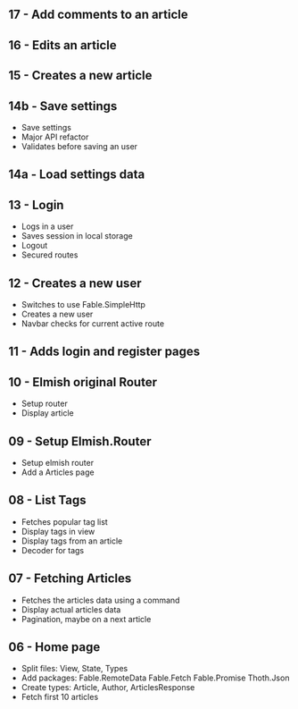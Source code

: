 ## 17 - Add comments to an article

## 16 - Edits an article

## 15 - Creates a new article

## 14b - Save settings
- Save settings
- Major API refactor
- Validates before saving an user

## 14a - Load settings data

## 13 - Login
- Logs in a user
- Saves session in local storage
- Logout
- Secured routes

## 12 - Creates a new user
- Switches to use Fable.SimpleHttp
- Creates a new user
- Navbar checks for current active route

## 11 - Adds login and register pages

## 10 - Elmish original Router
- Setup router
- Display article

## 09 - Setup Elmish.Router
- Setup elmish router
- Add a Articles page

## 08 - List Tags
- Fetches popular tag list
- Display tags in view
- Display tags from an article
- Decoder for tags

## 07 - Fetching Articles
- Fetches the articles data using a command
- Display actual articles data
- Pagination, maybe on a next article


## 06 - Home page
- Split files: View, State, Types
- Add packages: Fable.RemoteData Fable.Fetch Fable.Promise Thoth.Json
- Create types: Article, Author, ArticlesResponse
- Fetch first 10 articles